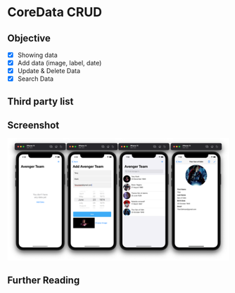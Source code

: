 # CoreData CRUD

## Objective
- [x] Showing data
- [x] Add data (image, label, date)
- [x] Update & Delete Data
- [x] Search Data

## Third party list

## Screenshot
![screenshoot](ss.png)

## Further Reading

